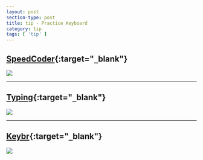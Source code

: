```yaml
---
layout: post
section-type: post
title: tip - Practice Keyboard
category: tip
tags: [ 'tip' ]
---
```


## [SpeedCoder](http://www.speedcoder.net/){:target="`_`blank"}
![]({{site.url}}/img/post/tip/SpeedCoder.png)

---

## [Typing](https://typing.io/){:target="`_`blank"}
![]({{site.url}}/img/post/tip/typing.png)

---

## [Keybr](https://www.keybr.com/){:target="`_`blank"}
![]({{site.url}}/img/post/tip/keybr.png)
